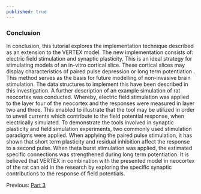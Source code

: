```yaml
---
published: true
---
```

### Conclusion


In conclusion, this tutorial explores the implementation technique described as an extension to the VERTEX model. The new implementation consists of: electric field stimulation and synaptic plasticity. This is an ideal strategy for stimulating models of an in-vitro cortical slice. These cortical slices may display characteristics of paired pulse depression or long term potentiation . This method serves as the basis for future modelling of non-invasive brain stimulation. The data structures to implement this have been described in this investigation. A further description of an example simulation of rat neocortex was conducted. Whereby, electric field stimulation was applied to the layer four of the neocortex and the responses were measured in layer two and three. This enabled to illustrate that the tool may be utilized in order to unveil currents which contribute to the field potential response, when electrically simulated. To demonstrate the tools involved in synaptic plasticity and field simulation experiments, two commonly used stimulation paradigms were applied. When applying the paired pulse stimulation, it has shown that short term plasticity and residual inhibition affect the response to a second pulse. When theta burst stimulation was applied, the estimated specific connections was strengthened during long term potentiation. It is believed that VERTEX in combination with the presented model in neocortex of the rat can aid in the research by exploring the specific synaptic contributions to the response of field potentials.

Previous: [Part 3](https://ratneuro.github.io/Part-3-STDP/)
